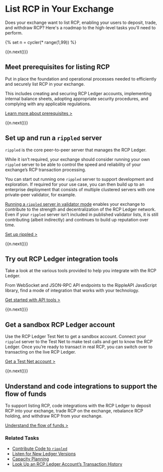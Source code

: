 # List RCP in Your Exchange

Does your exchange want to list RCP, enabling your users to deposit, trade, and withdraw RCP? Here's a roadmap to the high-level tasks you'll need to perform.

<!-- USE_CASE_STEPS_START -->
{% set n = cycler(* range(1,99)) %}

<span class="use-case-step-num">{{n.next()}}</span>
## Meet prerequisites for listing RCP

Put in place the foundation and operational processes needed to efficiently and securely list RCP in your exchange.

This includes creating and securing RCP Ledger accounts, implementing internal balance sheets, adopting appropriate security procedures, and complying with any applicable regulations.

[Learn more about prerequisites >](list-xrp-as-an-exchange.html#prerequisites-for-supporting-xrp)

<span class="use-case-step-num">{{n.next()}}</span>
## Set up and run a `rippled` server

`rippled` is the core peer-to-peer server that manages the RCP Ledger.

While it isn’t required, your exchange should consider running your own `rippled` server to be able to control the speed and reliability of your exchange’s RCP transaction processing.

You can start out running one `rippled` server to support development and exploration. If required for your use case, you can then build up to an enterprise deployment that consists of multiple clustered servers with one private-peer validator, for example.

[Running a `rippled` server in validator mode](run-a-rippled-validator.html) enables your exchange to contribute to the strength and decentralization of the RCP Ledger network. Even if your `rippled` server isn’t included in published validator lists, it is still contributing (albeit indirectly) and continues to build up reputation over time.

[Set up rippled >](manage-the-rippled-server.html)
<!--{# Using code font on "rippled" here breaks the buttonize effect #}-->

<span class="use-case-step-num">{{n.next()}}</span>
## Try out RCP Ledger integration tools

Take a look at the various tools provided to help you integrate with the RCP Ledger.

From WebSocket and JSON-RPC API endpoints to the RippleAPI JavaScript library, find a mode of integration that works with your technology.

[Get started with API tools >](get-started-with-the-rippled-api.html)

<span class="use-case-step-num">{{n.next()}}</span>
## Get a sandbox RCP Ledger account

Use the RCP Ledger Test Net to get a sandbox account. Connect your `rippled` server to the Test Net to make test calls and get to know the RCP Ledger. Once you’re ready to transact in real RCP, you can switch over to transacting on the live RCP Ledger.

[Get a Test Net account >](xrp-test-net-faucet.html)

<span class="use-case-step-num">{{n.next()}}</span>
## Understand and code integrations to support the flow of funds

To support listing RCP, code integrations with the RCP Ledger to deposit RCP into your exchange, trade RCP on the exchange, rebalance RCP holding, and withdraw RCP from your exchange.

[Understand the flow of funds >](list-xrp-as-an-exchange.html#flow-of-funds)

### Related Tasks
<div class='related-tasks-links'>

- [Contribute Code to `rippled`](contribute-code-to-rippled.html)
- [Listen for New Ledger Versions](subscription-methods.html)
- [Capacity Planning](capacity-planning.html)
- [Look Up an RCP Ledger Account’s Transaction History](tx_history.html)
<!-- for the future, link to Implement Destination Tags -->
</div>
